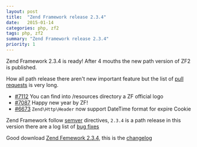 ```yaml
---
layout: post
title:  "Zend Framework release 2.3.4"
date:   2015-01-14
categories: php, zf2
tags: php, zf2
summary: "Zend Framework release 2.3.4"
priority: 1
---
```

Zend Framework 2.3.4 is ready! After 4 mouths the new path version of ZF2 is published.

How all path release there aren't new important feature but the list of [pull requests](https://github.com/zendframework/zf2/pulls?q=is%3Aclosed+is%3Apr+milestone%3A2.3.4+) is very long.

* [#7112](https://github.com/zendframework/zf2/pull/7112) You can find into /resources directory a ZF official logo
* [#7087](https://github.com/zendframework/zf2/pull/7087) Happy new year by ZF!
* [#6673](https://github.com/zendframework/zf2/issues/6673) `Zend\Http\Header` now support DateTime format for expire Cookie

Zend Framework follow [semver](http://semver.org/) directives, `2.3.4` is a path release in this version there are a log list of [bug fixes](https://github.com/zendframework/zf2/pulls?q=is%3Aclosed+is%3Apr+milestone%3A2.3.4+label%3Abug)

Good download [Zend Femework 2.3.4](https://github.com/zendframework/zf2/releases/tag/release-2.3.4), this is the [changelog](https://github.com/zendframework/zf2/blob/18534b6f2c14f52898bb208932fedacd5324be63/CHANGELOG.md)
